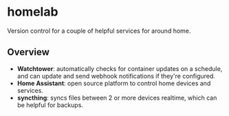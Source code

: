 # homelab

Version control for a couple of helpful services for around home.

## Overview

* **Watchtower**: automatically checks for container updates on a schedule, and can update and send webhook notifications if they're configured.
* **Home Assistant**: open source platform to control home devices and services.
* **syncthing**: syncs files between 2 or more devices realtime, which can be helpful for backups.